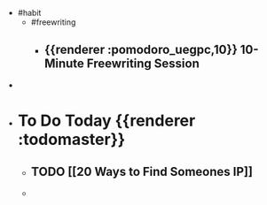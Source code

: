 - #habit
	- #freewriting
		- ## {{renderer :pomodoro_uegpc,10}} 10-Minute Freewriting Session
-
- # To Do Today {{renderer :todomaster}}
	- ## TODO [[20 Ways to Find Someones IP]]
	-